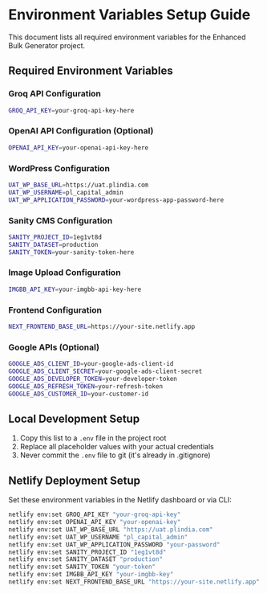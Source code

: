 # Environment Variables Setup Guide

This document lists all required environment variables for the Enhanced Bulk Generator project.

## Required Environment Variables

### Groq API Configuration
```bash
GROQ_API_KEY=your-groq-api-key-here
```

### OpenAI API Configuration (Optional)
```bash
OPENAI_API_KEY=your-openai-api-key-here
```

### WordPress Configuration
```bash
UAT_WP_BASE_URL=https://uat.plindia.com
UAT_WP_USERNAME=pl_capital_admin
UAT_WP_APPLICATION_PASSWORD=your-wordpress-app-password-here
```

### Sanity CMS Configuration
```bash
SANITY_PROJECT_ID=1eg1vt8d
SANITY_DATASET=production
SANITY_TOKEN=your-sanity-token-here
```

### Image Upload Configuration
```bash
IMGBB_API_KEY=your-imgbb-api-key-here
```

### Frontend Configuration
```bash
NEXT_FRONTEND_BASE_URL=https://your-site.netlify.app
```

### Google APIs (Optional)
```bash
GOOGLE_ADS_CLIENT_ID=your-google-ads-client-id
GOOGLE_ADS_CLIENT_SECRET=your-google-ads-client-secret
GOOGLE_ADS_DEVELOPER_TOKEN=your-developer-token
GOOGLE_ADS_REFRESH_TOKEN=your-refresh-token
GOOGLE_ADS_CUSTOMER_ID=your-customer-id
```

## Local Development Setup

1. Copy this list to a `.env` file in the project root
2. Replace all placeholder values with your actual credentials
3. Never commit the `.env` file to git (it's already in .gitignore)

## Netlify Deployment Setup

Set these environment variables in the Netlify dashboard or via CLI:

```bash
netlify env:set GROQ_API_KEY "your-groq-api-key"
netlify env:set OPENAI_API_KEY "your-openai-key"
netlify env:set UAT_WP_BASE_URL "https://uat.plindia.com"
netlify env:set UAT_WP_USERNAME "pl_capital_admin"
netlify env:set UAT_WP_APPLICATION_PASSWORD "your-password"
netlify env:set SANITY_PROJECT_ID "1eg1vt8d"
netlify env:set SANITY_DATASET "production"
netlify env:set SANITY_TOKEN "your-token"
netlify env:set IMGBB_API_KEY "your-imgbb-key"
netlify env:set NEXT_FRONTEND_BASE_URL "https://your-site.netlify.app"
```

